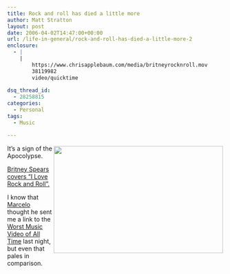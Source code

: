 ```yaml
---
title: Rock and roll has died a little more
author: Matt Stratton
layout: post
date: 2006-04-02T14:47:00+00:00
url: /life-in-general/rock-and-roll-has-died-a-little-more-2
enclosure:
  - |
    |
        https://www.chrisapplebaum.com/media/britneyrocknroll.mov
        38119982
        video/quicktime
        
dsq_thread_id:
  - 28258815
categories:
  - Personal
tags:
  - Music

---
```

<img src="https://www.jwz.org/images/rockandroll.jpg" alt="" hspace="3" vspace="3" width="393" height="248" align="Right" />It&#8217;s a sign of the Apocolypse.

<span style="text-decoration: underline;"><a href="https://www.chrisapplebaum.com/media/britneyrocknroll.mov">Britney Spears covers &#8220;I Love Rock and Roll&#8221;.</a></span>

I know that <a href="https://mteson.livejournal.com" target="_blank">Marcelo</a> thought he sent me a link to the [Worst Music Video of All Time][1] last night, but even that pales in comparison.

 [1]: https://video.google.com/videoplay?docid=-8610362188397291938&q=armi+danny&pl=true